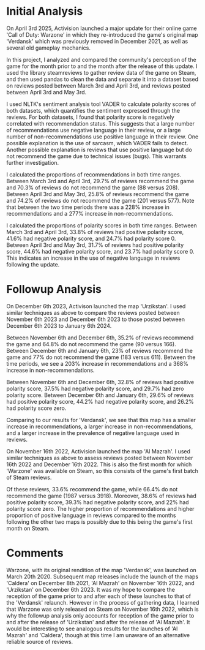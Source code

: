# Initial Analysis

On April 3rd 2025, Activision launched a major update for their online game 'Call of Duty: Warzone' in which they re-introduced the game's original map 'Verdansk' which was previously removed in December 2021, as well as several old gameplay mechanics.

In this project, I analyzed and compared the community's perception of the game for the month prior to and the month after the release of this update. I used the library steamreviews to gather review data of the game on Steam, and then used pandas to clean the data and separate it into a dataset based on reviews posted between March 3rd and April 3rd, and reviews posted between April 3rd and May 3rd.

I used NLTK's sentiment analysis tool VADER to calculate polarity scores of both datasets, which quantifies the sentiment expressed through the reviews. For both datasets, I found that polarity score is negatively correlated with recommendation status. This suggests that a large number of recommendations use negative language in their review, or a large number of non-recommendations use positive language in their review. One possible explanation is the use of sarcasm, which VADER fails to detect. Another possible explanation is reviews that use positive language but do not recommend the game due to technical issues (bugs). This warrants further investigation.

I calculated the proportions of recommendations in both time ranges. Between March 3rd and April 3rd, 29.7% of reviews recommend the game and 70.3% of reviews do not recommend the game (88 versus 208). Between April 3rd and May 3rd, 25.8% of reviews recommend the game and 74.2% of reviews do not recommend the game (201 versus 577). Note that between the two time periods there was a 228% increase in recommendations and a 277% increase in non-recommendations.

I calculated the proportions of polarity scores in both time ranges. Between March 3rd and April 3rd, 33.8% of reviews had positive polarity score, 41.6% had negative polarity score, and 24.7% had polarity score 0. Between April 3rd and May 3rd, 31.7% of reviews had positive polarity score, 44.6% had negative polarity score, and 23.7% had polarity score 0. This indicates an increase in the use of negative language in reviews following the update.

# Followup Analysis

On December 6th 2023, Activison launched the map 'Urzikstan'. I used similar techniques as above to compare the reviews posted between November 6th 2023 and December 6th 2023 to those posted between December 6th 2023 to January 6th 2024. 

Between November 6th and December 6th, 35.2% of reviews recommend the game and 64.8% do not recommend the game (90 versus 166). Between December 6th and January 6th, 23% of reviews recommend the game and 77% do not recommend the game (183 versus 611). Between the time periods, we see a 203% increase in recommendations and a 368% increase in non-recommendations.

Between November 6th and December 6th, 32.8% of reviews had positive polarity score, 37.5% had negative polarity score, and 29.7% had zero polarity score. Between December 6th and January 6th, 29.6% of reviews had positive polarity score, 44.2% had negative polarity score, and 26.2% had polarity score zero.

Comparing to our results for 'Verdansk', we see that this map has a smaller increase in recommendations, a larger increase in non-recommendations, and a larger increase in the prevalence of negative language used in reviews.

On November 16th 2022, Activision launched the map 'Al Mazrah'. I used similar techniques as above to assess reviews posted between November 16th 2022 and December 16th 2022. This is also the first month for which 'Warzone' was available on Steam, so this consists of the game's first batch of Steam reviews.

Of these reviews, 33.6% recommend the game, while 66.4% do not recommend the game (1987 versus 3918). Moreover, 38.6% of reviews had positive polarity score, 39.3% had negative polarity score, and 22% had polarity score zero. The higher proportion of recommendations and higher proportion of positive language in reviews compared to the months following the other two maps is possibly due to this being the game's first month on Steam.

# Comments

Warzone, with its original rendition of the map 'Verdansk', was launched on March 20th 2020. Subsequent map releases include the launch of the maps 'Caldera' on December 8th 2021, 'Al Mazrah' on November 16th 2022, and 'Urzikstan' on December 6th 2023. It was my hope to compare the reception of the game prior to and after each of these launches to that of the 'Verdansk' relaunch. However in the process of gathering data, I learned that Warzone was only released on Steam on November 16th 2022, which is why the followup analysis only accounts for reception of the game prior to and after the release of 'Urzikstan' and after the release of 'Al Mazrah'. It would be interesting to see analogous results for the launches of 'Al Mazrah' and 'Caldera', though at this time I am unaware of an alternative reliable source of reviews.
